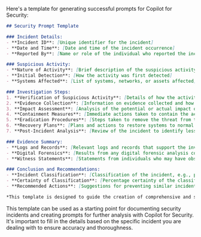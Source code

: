 Here's a template for generating successful prompts for Copilot for Security:

```markdown
## Security Prompt Template

### Incident Details:
- **Incident ID**: [Unique identifier for the incident]
- **Date and Time**: [Date and time of the incident occurrence]
- **Reported By**: [Name or role of the individual who reported the incident]

### Suspicious Activity:
- **Nature of Activity**: [Brief description of the suspicious activity]
- **Initial Detection**: [How the activity was first detected]
- **Systems Affected**: [List of systems, networks, or assets affected]

### Investigation Steps:
1. **Verification of Suspicious Activity**: [Details of how the activity was verified as suspicious]
2. **Evidence Collection**: [Information on evidence collected and how it was preserved]
3. **Impact Assessment**: [Analysis of the potential or actual impact of the activity]
4. **Containment Measures**: [Immediate actions taken to contain the activity]
5. **Eradication Procedures**: [Steps taken to remove the threat from the environment]
6. **Recovery Plans**: [Plans and actions to restore systems to normal operation]
7. **Post-Incident Analysis**: [Review of the incident to identify lessons learned and future prevention measures]

### Evidence Summary:
- **Logs and Records**: [Relevant logs and records that support the investigation]
- **Digital Forensics**: [Results from any digital forensic analysis conducted]
- **Witness Statements**: [Statements from individuals who may have observed the incident]

### Conclusion and Recommendations:
- **Incident Classification**: [Classification of the incident, e.g., phishing, malware, unauthorized access]
- **Certainty of Classification**: [Percentage certainty of the classification: 0-30%, 30-74%, 75-100%]
- **Recommended Actions**: [Suggestions for preventing similar incidents in the future]

*This template is designed to guide the creation of comprehensive and structured prompts for Copilot for Security, ensuring all relevant information is included for an effective analysis.*
```

This template can be used as a starting point for documenting security incidents and creating prompts for further analysis with Copilot for Security. It's important to fill in the details based on the specific incident you are dealing with to ensure accuracy and thoroughness.
